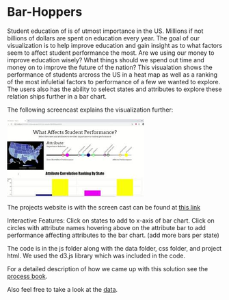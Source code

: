 # Bar-Hoppers

Student education of is of utmost importance in the US. Millions if not billions of dollars are spent on education every year. 
The goal of our visualization is to help improve education and gain insight as to what factors seem to affect student performance the most. Are we using our money to improve education wisely? What things should we spend out time and money on to improve the future of the nation? This visualation shows the performance of students arcross the US in a heat map as well as a ranking of the most infuletial factors to performance of a few we wanted to explore. The users also has the ability to select states and attributes to explore these relation ships further in a bar chart. 

The following screencast explains the visualization further:

[![IMAGE ALT TEXT](thumbnail.jpg)](https://youtu.be/q3JQq7hzYv0)


The projects website is with the screen cast can be found at [this link](https://colbywight.github.io)

Interactive Features: 
Click on states to add to x-axis of bar chart. 
Click on circles with attribute names hovering above on the attribute bar to add performance affecting attributes to the bar chart. (add more bars per state)

The code is in the js folder along with the data folder, css folder, and project html. We used the d3.js library which was included in the code. 

For a detailed description of how we came up with this solution see the [process book](process.md).

Also feel free to take a look at the [data](data).


